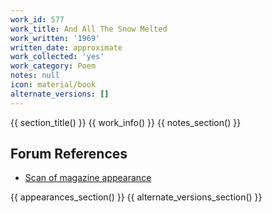```yaml
---
work_id: 577
work_title: And All The Snow Melted
work_written: '1969'
written_date: approximate
work_collected: 'yes'
work_category: Poem
notes: null
icon: material/book
alternate_versions: []
---
```


{{ section_title() }}
{{ work_info() }}
{{ notes_section() }}
## Forum References
- [Scan of magazine appearance](https://bukowskiforum.com/threads/vagabond-no-7-1969-and-all-the-snow-melted.12465/)

{{ appearances_section() }}
{{ alternate_versions_section() }}